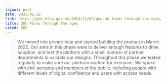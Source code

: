 ```yaml
---
layout: post
date: 2025-01-19
link: https://gds.blog.gov.uk/2024/12/03/gov-uk-forms-through-the-ages/
title: GOV Forms through the ages
cited: GDS
---
```


> We moved into private beta and started building the product in March 2022. Our aims in this phase were to deliver enough features to drive adoption, and test the platform with a small number of partner departments to validate our designs.
> Throughout this phase we tested regularly to make sure our platform worked for everyone. We spoke with civil servants and members of the public, including people with different levels of digital confidence and users with access needs.
